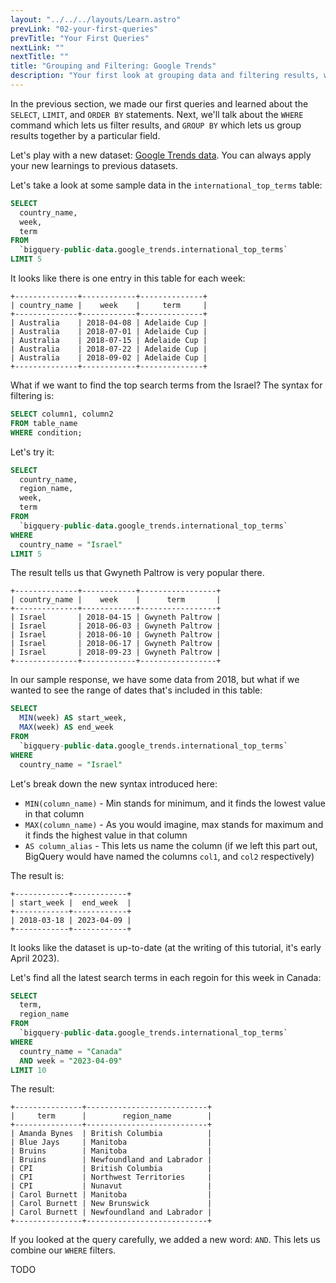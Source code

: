 ```yaml
---
layout: "../../../layouts/Learn.astro"
prevLink: "02-your-first-queries"
prevTitle: "Your First Queries"
nextLink: ""
nextTitle: ""
title: "Grouping and Filtering: Google Trends"
description: "Your first look at grouping data and filtering results, with data from Google search trends."
---
```


In the previous section, we made our first queries and learned about the `SELECT`, `LIMIT`, and `ORDER BY` statements. Next, we'll talk about the `WHERE` command which lets us filter results, and `GROUP BY` which lets us group results together by a particular field.

Let's play with a new dataset: [Google Trends data](https://console.cloud.google.com/bigquery?p=bigquery-public-data). You can always apply your new learnings to previous datasets.

Let's take a look at some sample data in the `international_top_terms` table:

```sql
SELECT
  country_name,
  week,
  term
FROM
  `bigquery-public-data.google_trends.international_top_terms`
LIMIT 5
```

It looks like there is one entry in this table for each week:

```
+--------------+------------+--------------+
| country_name |    week    |     term     |
+--------------+------------+--------------+
| Australia    | 2018-04-08 | Adelaide Cup |
| Australia    | 2018-07-01 | Adelaide Cup |
| Australia    | 2018-07-15 | Adelaide Cup |
| Australia    | 2018-07-22 | Adelaide Cup |
| Australia    | 2018-09-02 | Adelaide Cup |
+--------------+------------+--------------+
```

What if we want to find the top search terms from the Israel? The syntax for filtering is:

```sql
SELECT column1, column2
FROM table_name
WHERE condition;
```

Let's try it:

```sql
SELECT
  country_name,
  region_name,
  week,
  term
FROM
  `bigquery-public-data.google_trends.international_top_terms`
WHERE
  country_name = "Israel"
LIMIT 5
```

The result tells us that Gwyneth Paltrow is very popular there.

```
+--------------+------------+-----------------+
| country_name |    week    |      term       |
+--------------+------------+-----------------+
| Israel       | 2018-04-15 | Gwyneth Paltrow |
| Israel       | 2018-06-03 | Gwyneth Paltrow |
| Israel       | 2018-06-10 | Gwyneth Paltrow |
| Israel       | 2018-06-17 | Gwyneth Paltrow |
| Israel       | 2018-09-23 | Gwyneth Paltrow |
+--------------+------------+-----------------+
```

In our sample response, we have some data from 2018, but what if we wanted to see the range of dates that's included in this table:

```sql
SELECT
  MIN(week) AS start_week,
  MAX(week) AS end_week
FROM
  `bigquery-public-data.google_trends.international_top_terms`
WHERE
  country_name = "Israel"
```

Let's break down the new syntax introduced here:

- `MIN(column_name)` - Min stands for minimum, and it finds the lowest value in that column
- `MAX(column_name)` - As you would imagine, max stands for maximum and it finds the highest value in that column
- `AS column_alias` - This lets us name the column (if we left this part out, BigQuery would have named the columns `col1`, and `col2` respectively)

The result is:

```
+------------+------------+
| start_week |  end_week  |
+------------+------------+
| 2018-03-18 | 2023-04-09 |
+------------+------------+
```

It looks like the dataset is up-to-date (at the writing of this tutorial, it's early April 2023).

Let's find all the latest search terms in each regoin for this week in Canada:

```sql
SELECT
  term,
  region_name
FROM
  `bigquery-public-data.google_trends.international_top_terms`
WHERE
  country_name = "Canada"
  AND week = "2023-04-09"
LIMIT 10
```

The result:

```
+---------------+---------------------------+
|     term      |        region_name        |
+---------------+---------------------------+
| Amanda Bynes  | British Columbia          |
| Blue Jays     | Manitoba                  |
| Bruins        | Manitoba                  |
| Bruins        | Newfoundland and Labrador |
| CPI           | British Columbia          |
| CPI           | Northwest Territories     |
| CPI           | Nunavut                   |
| Carol Burnett | Manitoba                  |
| Carol Burnett | New Brunswick             |
| Carol Burnett | Newfoundland and Labrador |
+---------------+---------------------------+
```

If you looked at the query carefully, we added a new word: `AND`. This lets us combine our `WHERE` filters.

TODO
